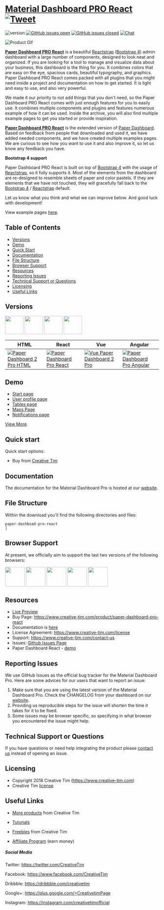 # [Material Dashboard PRO React](https://demos.creative-tim.com/paper-dashboard-pro-react/#/dashboard) [![Tweet](https://img.shields.io/twitter/url/http/shields.io.svg?style=social&logo=twitter)](https://twitter.com/intent/tweet?url=https%3A%2F%2Fnud-pro-react.creative-tim.com&text=Light%20Bootstrap%20Dashboard%20React%20-%20Free%20Bootstrap%20Admin%20Template&original_referer=https%3A%2F%2Fdemos.creative-tim.com%2Fpaper-dashboard-pro-react%2F&via=creativetim&hashtags=react%2Cbootstrap)



![version](https://img.shields.io/badge/version-1.1.0-blue.svg) [![GitHub issues open](https://img.shields.io/github/issues/creativetimofficial/ct-paper-dashboard-pro-react.svg?maxAge=2592000)](https://github.com/creativetimofficial/ct-paper-dashboard-pro-react/issues?q=is%3Aopen+is%3Aissue) [![GitHub issues closed](https://img.shields.io/github/issues-closed-raw/creativetimofficial/ct-paper-dashboard-pro-react.svg?maxAge=2592000)](https://github.com/creativetimofficial/ct-paper-dashboard-pro/issues-react?q=is%3Aissue+is%3Aclosed)  [![Chat](https://img.shields.io/badge/chat-on%20discord-7289da.svg)](https://discord.gg/E4aHAQy)

![Product Gif](./github-assets/paper-dashboard-pro-react.gif)

**[Paper Dashboard PRO React](https://demos.creative-tim.com/paper-dashboard-pro-react/#/admin/dashboard)** is a beautiful [Reactstrap](https://reactstrap.github.io/) ([Bootstrap 4](http://getbootstrap.com/)) admin dashboard with a large number of components, designed to look neat and organized. If you are looking for a tool to manage and visualize data about your business, this dashboard is the thing for you. It combines colors that are easy on the eye, spacious cards, beautiful typography, and graphics. Paper Dashboard PRO React comes packed with all plugins that you might need inside a project and documentation on how to get started. It is light and easy to use, and also very powerful.


We made it our priority to not add things that you don't need, so the Paper Dashboard PRO React comes with just enough features for you to easily use. It combines multiple components and plugins and features numerous example of how it can be used. Inside the archive, you will also find multiple example pages to get you started or provide inspiration.


**[Paper Dashboard PRO React](https://demos.creative-tim.com/paper-dashboard-pro-react/#/admin/dashboard)** is the extended version of [Paper Dashboard](https://www.creative-tim.com/product/paper-dashboard-pro). Based on feedback from people that downloaded and used it, we have added needed components, and we have created multiple examples pages. We are curious to see how you want to use it and also improve it, so let us know any feedback you have.



**Bootstrap 4 support**


Paper Dashboard PRO React is built on top of [Bootstrap 4](http://getbootstrap.com/) with the usage of [Reactstrap](https://reactstrap.github.io/), so it fully supports it. Most of the elements from the dashboard are re-designed to resemble sheets of paper and color pastels. If they are elements that we have not touched, they will gracefully fall back to the [Bootstrap 4](http://getbootstrap.com/) / [Reactstrap](https://reactstrap.github.io/) default.


Let us know what you think and what we can improve below. And good luck with development!

View example pages [here](https://demos.creative-tim.com/paper-dashboard-pro-react/#/admin/dashboard).

## Table of Contents

* [Versions](#versions)
* [Demo](#demo)
* [Quick Start](#quick-start)
* [Documentation](#documentation)
* [File Structure](#file-structure)
* [Browser Support](#browser-support)
* [Resources](#resources)
* [Reporting Issues](#reporting-issues)
* [Technical Support or Questions](#technical-support-or-questions)
* [Licensing](#licensing)
* [Useful Links](#useful-links)


## Versions

[<img src="./github-assets/html.png" width="60" height="60" />](https://www.creative-tim.com/product/paper-dashboard-2-pro)
[<img src="./github-assets/react.svg" width="60" height="60" />](https://www.creative-tim.com/product/paper-dashboard-pro-react)
[<img src="./github-assets/angular.png" width="60" height="60" />](https://www.creative-tim.com/product/vue-paper-dashboard-2-pro)
[<img src="./github-assets/vuejs.png" width="60" height="60" />](https://www.creative-tim.com/product/paper-dashboard-pro-angular)


| HTML | React | Vue | Angular |
| --- | --- | --- | --- |
| [![Paper Dashboard 2 Pro HTML](https://s3.amazonaws.com/creativetim_bucket/products/84/thumb/opt_pd2p_thumbnail.jpg)](https://www.creative-tim.com/product/paper-dashboard-2-pro) | [![Paper Dashboard Pro React](https://s3.amazonaws.com/creativetim_bucket/products/134/thumb/opt_pdp_react_thumbnail.jpg)](https://www.creative-tim.com/product/paper-dashboard-pro-react)  | [![Vue Paper Dashboard 2 Pro](https://s3.amazonaws.com/creativetim_bucket/products/88/thumb/opt_pd2p_vue_thumbnail.jpg)](https://www.creative-tim.com/product/vue-paper-dashboard-2-pro)  | [![Paper Dashboard Pro Angular](https://s3.amazonaws.com/creativetim_bucket/products/59/thumb/opt_pdp_angular_thumbnail.jpg)](https://www.creative-tim.com/product/paper-dashboard-pro-angular)

## Demo

- [Start page](https://demos.creative-tim.com/paper-dashboard-pro-react/#/admin/dashboard)
- [User profile page](https://demos.creative-tim.com/paper-dashboard-pro-react/#/admin/user-profile)
- [Tables page ](https://demos.creative-tim.com/paper-dashboard-pro-react/#/admin/extended-tables)
- [Maps Page](https://demos.creative-tim.com/paper-dashboard-pro-react/#/admin/google-maps)
- [Notifications page](https://demos.creative-tim.com/paper-dashboard-pro-react/#/admin/notifications)

[View More](https://demos.creative-tim.com/paper-dashboard-pro-react/#/admin/dashboard).


## Quick start

Quick start options:

- Buy from [Creative Tim](https://www.creative-tim.com/product/paper-dashboard-pro-react)


## Documentation
The documentation for the Material Dashboard Pro is hosted at our [website](https://demos.creative-tim.com/paper-dashboard-pro-react/#/documentation/tutorial).


## File Structure

Within the download you'll find the following directories and files:

```
paper-dashboad-pro-react
│

```

## Browser Support

At present, we officially aim to support the last two versions of the following browsers:

<img src="./github-assets/chrome.png" width="64" height="64"> <img src="./github-assets/firefox.png" width="64" height="64"> <img src="./github-assets/edge.png" width="64" height="64"> <img src="./github-assets/safari.png" width="64" height="64"> <img src="./github-assets/opera.png" width="64" height="64">


## Resources
- [Live Preview](https://demos.creative-tim.com/paper-dashboard-pro-react/#/admin/dashboard)
- Buy Page: https://www.creative-tim.com/product/paper-dashboard-pro-react
- Documentation is [here](https://demos.creative-tim.com/paper-dashboard-pro-react/#/documentation/tutorial)
- License Agreement: https://www.creative-tim.com/license
- Support: https://www.creative-tim.com/contact-us
- Issues: [Github Issues Page](https://github.com/creativetimofficial/ct-paper-dashboard-pro-react/issues)
- Paper Dashboard React - [demo](https://www.creative-tim.com/product/paper-dashboard-react?ref=github-md-pro-react)

## Reporting Issues
We use GitHub Issues as the official bug tracker for the Material Dashboard Pro. Here are some advices for our users that want to report an issue:

1. Make sure that you are using the latest version of the Material Dashboard Pro. Check the CHANGELOG from your dashboard on our [website](https://www.creative-tim.com/).
2. Providing us reproducible steps for the issue will shorten the time it takes for it to be fixed.
3. Some issues may be browser specific, so specifying in what browser you encountered the issue might help.

## Technical Support or Questions

If you have questions or need help integrating the product please [contact us](https://www.creative-tim.com/contact-us) instead of opening an issue.

## Licensing

- Copyright 2018 Creative Tim (https://www.creative-tim.com)
- Creative Tim [license](https://www.creative-tim.com/license)

## Useful Links

 - [More products](https://www.creative-tim.com/bootstrap-themes) from Creative Tim

- [Tutorials](https://www.youtube.com/channel/UCVyTG4sCw-rOvB9oHkzZD1w)

- [Freebies](https://www.creative-tim.com/bootstrap-themes/free) from Creative Tim

- [Affiliate Program](https://www.creative-tim.com/affiliates/new) (earn money)

##### Social Media

Twitter: <https://twitter.com/CreativeTim>

Facebook: <https://www.facebook.com/CreativeTim>

Dribbble: <https://dribbble.com/creativetim>

Google+: <https://plus.google.com/+CreativetimPage>

Instagram: <https://instagram.com/creativetimofficial>
